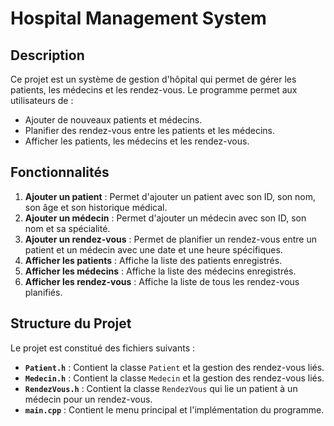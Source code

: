 # Hospital Management System

## Description
Ce projet est un système de gestion d'hôpital qui permet de gérer les patients, les médecins et les rendez-vous. Le programme permet aux utilisateurs de :

- Ajouter de nouveaux patients et médecins.
- Planifier des rendez-vous entre les patients et les médecins.
- Afficher les patients, les médecins et les rendez-vous.

## Fonctionnalités

1. **Ajouter un patient** : Permet d'ajouter un patient avec son ID, son nom, son âge et son historique médical.
2. **Ajouter un médecin** : Permet d'ajouter un médecin avec son ID, son nom et sa spécialité.
3. **Ajouter un rendez-vous** : Permet de planifier un rendez-vous entre un patient et un médecin avec une date et une heure spécifiques.
4. **Afficher les patients** : Affiche la liste des patients enregistrés.
5. **Afficher les médecins** : Affiche la liste des médecins enregistrés.
6. **Afficher les rendez-vous** : Affiche la liste de tous les rendez-vous planifiés.

## Structure du Projet

Le projet est constitué des fichiers suivants :

- **`Patient.h`** : Contient la classe `Patient` et la gestion des rendez-vous liés.
- **`Medecin.h`** : Contient la classe `Medecin` et la gestion des rendez-vous liés.
- **`RendezVous.h`** : Contient la classe `RendezVous` qui lie un patient à un médecin pour un rendez-vous.
- **`main.cpp`** : Contient le menu principal et l'implémentation du programme.

